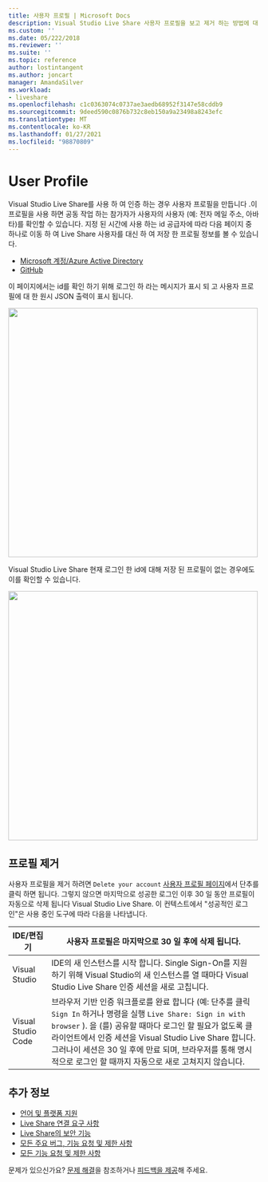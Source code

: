 ```yaml
---
title: 사용자 프로필 | Microsoft Docs
description: Visual Studio Live Share 사용자 프로필을 보고 제거 하는 방법에 대 한 개요입니다.
ms.custom: ''
ms.date: 05/222/2018
ms.reviewer: ''
ms.suite: ''
ms.topic: reference
author: lostintangent
ms.author: joncart
manager: AmandaSilver
ms.workload:
- liveshare
ms.openlocfilehash: c1c0363074c0737ae3aedb68952f3147e58cddb9
ms.sourcegitcommit: 9deed590c0876b732c8eb150a9a23498a8243efc
ms.translationtype: MT
ms.contentlocale: ko-KR
ms.lasthandoff: 01/27/2021
ms.locfileid: "98870809"
---
```

<!--
Copyright &copy; Microsoft Corporation
All rights reserved.
Creative Commons Attribution 4.0 License (International): https://creativecommons.org/licenses/by/4.0/legalcode
-->

# <a name="user-profile"></a>User Profile

Visual Studio Live Share를 사용 하 여 인증 하는 경우 사용자 프로필을 만듭니다 .이 프로필을 사용 하면 공동 작업 하는 참가자가 사용자의 사용자 (예: 전자 메일 주소, 아바타)를 확인할 수 있습니다. 지정 된 시간에 사용 하는 id 공급자에 따라 다음 페이지 중 하나로 이동 하 여 Live Share 사용자를 대신 하 여 저장 한 프로필 정보를 볼 수 있습니다.

- [Microsoft 계정/Azure Active Directory](https://prod.liveshare.vsengsaas.visualstudio.com/auth/identity/microsoft/viewprofile)
- [GitHub](https://prod.liveshare.vsengsaas.visualstudio.com/auth/identity/github/viewprofile)

이 페이지에서는 id를 확인 하기 위해 로그인 하 라는 메시지가 표시 되 고 사용자 프로필에 대 한 원시 JSON 출력이 표시 됩니다.

<img width="500px" src="media/user-profile.png" />

Visual Studio Live Share 현재 로그인 한 id에 대해 저장 된 프로필이 없는 경우에도이를 확인할 수 있습니다.

<img width="500px" src="media/no-profile.png" />

## <a name="removing-your-profile"></a>프로필 제거

사용자 프로필을 제거 하려면 `Delete your account` [사용자 프로필 페이지](#user-profile)에서 단추를 클릭 하면 됩니다. 그렇지 않으면 마지막으로 성공한 로그인 이후 30 일 동안 프로필이 자동으로 삭제 됩니다 Visual Studio Live Share. 이 컨텍스트에서 "성공적인 로그인"은 사용 중인 도구에 따라 다음을 나타냅니다.

| IDE/편집기 | 사용자 프로필은 마지막으로 30 일 후에 삭제 됩니다. |
|-|-|
| Visual Studio | IDE의 새 인스턴스를 시작 합니다. Single Sign-On를 지원 하기 위해 Visual Studio의 새 인스턴스를 열 때마다 Visual Studio Live Share 인증 세션을 새로 고칩니다. |
| Visual Studio Code | 브라우저 기반 인증 워크플로를 완료 합니다 (예: 단추를 클릭 `Sign In` 하거나 명령을 실행 `Live Share: Sign in with browser` ). 을 (를) 공유할 때마다 로그인 할 필요가 없도록 클라이언트에서 인증 세션을 Visual Studio Live Share 합니다. 그러나이 세션은 30 일 후에 만료 되며, 브라우저를 통해 명시적으로 로그인 할 때까지 자동으로 새로 고쳐지지 않습니다. |

## <a name="see-also"></a>추가 정보

- [언어 및 플랫폼 지원](reference/platform-support.md)
- [Live Share 연결 요구 사항](reference/connectivity.md)
- [Live Share의 보안 기능](reference/security.md)
- [모든 주요 버그, 기능 요청 및 제한 사항](https://aka.ms/vsls-issues)
- [모든 기능 요청 및 제한 사항](https://aka.ms/vsls-feature-requests)

문제가 있으신가요? [문제 해결](troubleshooting.md)을 참조하거나 [피드백을 제공](support.md)해 주세요.
